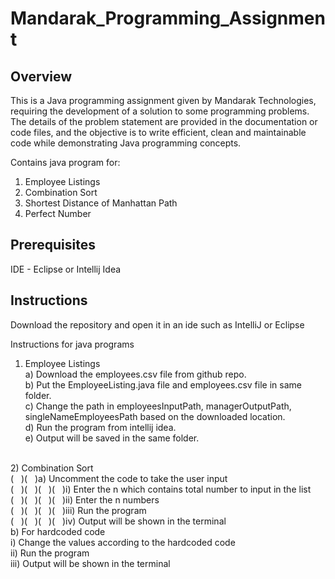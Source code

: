 # Mandarak_Programming_Assignment


## Overview

This is a Java programming assignment given by Mandarak Technologies, requiring the development of a solution to some programming problems. The details of the problem statement are provided in the documentation or code files, and the objective is to write efficient, clean and maintainable code while demonstrating Java programming concepts. <br/>

Contains java program for:<br/>
  1) Employee Listings<br/>
  2) Combination Sort<br/>
  3) Shortest Distance of Manhattan Path</br>
  4) Perfect Number

## Prerequisites

IDE - Eclipse or Intellij Idea

## Instructions

Download the repository and open it in an ide such as IntelliJ or Eclipse <br/>

Instructions for java programs

1) Employee Listings<br/>
   a) Download the employees.csv file from github repo.<br/>
   b) Put the EmployeeListing.java file and employees.csv file in same folder.<br/>
   c) Change the path in employeesInputPath, managerOutputPath, singleNameEmployeesPath based on the downloaded location.<br/>
   d) Run the program from intellij idea.<br/>
   e) Output will be saved in the same folder.<br/>
<br/>
2) Combination Sort<br/>
( &nbsp; )( &nbsp; )a) Uncomment the code to take the user input<br/>
( &nbsp; )( &nbsp; )( &nbsp; )( &nbsp; )i) Enter the n which contains total number to input in the list<br/>
( &nbsp; )( &nbsp; )( &nbsp; )( &nbsp; )ii) Enter the n numbers<br/>
( &nbsp; )( &nbsp; )( &nbsp; )( &nbsp; )iii) Run the program<br/>
( &nbsp; )( &nbsp; )( &nbsp; )( &nbsp; )iv) Output will be shown in the terminal<br/>
   b) For hardcoded code<br/>
     i) Change the values according to the hardcoded code<br/>
     ii) Run the program<br/>
     iii) Output will be shown in the terminal<br/>
